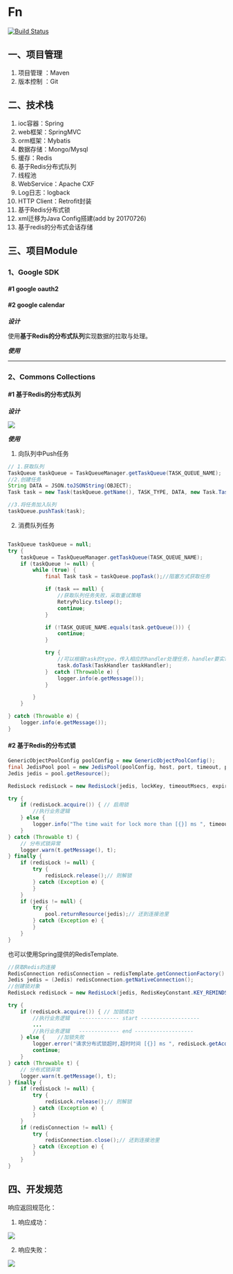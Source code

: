 # Fn

[![Build Status](https://travis-ci.org/ittalks/futureN4J.svg?branch=master)](https://travis-ci.org/ittalks/futureN4J)

## 一、项目管理

1. 项目管理 ：Maven
2. 版本控制 ：Git

## 二、技术栈

1. ioc容器：Spring
2. web框架：SpringMVC
3. orm框架：Mybatis
4. 数据存储：Mongo/Mysql
5. 缓存：Redis
6. 基于Redis分布式队列
7. 线程池
8. WebService：Apache CXF
9. Log日志：logback
10. HTTP Client：Retrofit封装
11. 基于Redis分布式锁
12. xml迁移为Java Config搭建(add by 20170726)
13. 基于redis的分布式会话存储

## 三、项目Module

### 1、Google SDK

#### #1 google oauth2

#### #2 google calendar

**_设计_**

使用**基于Redis的分布式队列**实现数据的拉取与处理。

**_使用_**

---

### 2、Commons Collections

#### #1 基于Redis的分布式队列

**_设计_**

![](static/基于Redis的分布式消息队列设计.png)

**_使用_**
1. 向队列中Push任务
```java
// 1.获取队列
TaskQueue taskQueue = TaskQueueManager.getTaskQueue(TASK_QUEUE_NAME);
//2.创建任务
String DATA = JSON.toJSONString(OBJECT);
Task task = new Task(taskQueue.getName(), TASK_TYPE, DATA, new Task.TaskState());

//3.将任务加入队列
taskQueue.pushTask(task);
```

2. 消费队列任务
```java

TaskQueue taskQueue = null;
try {
    taskQueue = TaskQueueManager.getTaskQueue(TASK_QUEUE_NAME);
    if (taskQueue != null) {
        while (true) {
            final Task task = taskQueue.popTask();//阻塞方式获取任务

            if (task == null) {
                //获取队列任务失败，采取重试策略
                RetryPolicy.tsleep();
                continue;
            }

            if (!TASK_QUEUE_NAME.equals(task.getQueue())) {
                continue;
            }

            try {
                //可以根据task的type，传入相应的handler处理任务，handler要实现TaskHandler接口。
                task.doTask(TaskHandler taskHandler);
            }  catch (Throwable e) {
                logger.info(e.getMessage());
            }

        }
    }

} catch (Throwable e) {
    logger.info(e.getMessage());
}
```

#### #2 基于Redis的分布式锁
```java
GenericObjectPoolConfig poolConfig = new GenericObjectPoolConfig();
final JedisPool pool = new JedisPool(poolConfig, host, port, timeout, password);
Jedis jedis = pool.getResource();

RedisLock redisLock = new RedisLock(jedis, lockKey, timeoutMsecs, expireMsecs);

try {
    if (redisLock.acquire()) { // 启用锁
        //执行业务逻辑
    } else {
        logger.info("The time wait for lock more than [{}] ms ", timeoutMsecs);
    }
} catch (Throwable t) {
    // 分布式锁异常
    logger.warn(t.getMessage(), t);
} finally {
    if (redisLock != null) {
        try {
            redisLock.release();// 则解锁
        } catch (Exception e) {
        }
    }
    if (jedis != null) {
        try {
            pool.returnResource(jedis);// 还到连接池里
        } catch (Exception e) {
        }
    }
}
```
也可以使用Spring提供的RedisTemplate.
```java
//获取Redis的连接
RedisConnection redisConnection = redisTemplate.getConnectionFactory().getConnection();
Jedis jedis = (Jedis) redisConnection.getNativeConnection();
//创建锁对象
RedisLock redisLock = new RedisLock(jedis, RedisKeyConstant.KEY_REMINDS_GEN_DISTRIBUTE_LOCK);

try {
    if (redisLock.acquire()) { // 加锁成功
        //执行业务逻辑   ------------- start -------------------
        ...
        //执行业务逻辑   ------------- end -------------------
    } else {    //加锁失败
        logger.error("请求分布式锁超时,超时时间 [{}] ms ", redisLock.getAcquireTimeoutInMillis());
        continue;
    }
} catch (Throwable t) {
    // 分布式锁异常
    logger.warn(t.getMessage(), t);
} finally {
    if (redisLock != null) {
        try {
            redisLock.release();// 则解锁
        } catch (Exception e) {
        }
    }
    if (redisConnection != null) {
        try {
            redisConnection.close();// 还到连接池里
        } catch (Exception e) {
        }
    }
}
```

## 四、开发规范
响应返回规范化：

1. 响应成功：

![](static/response.png)

2. 响应失败：

![](static/response2.png)